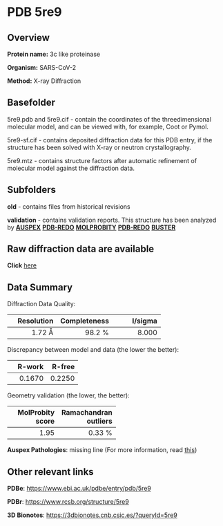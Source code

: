 # PDB 5re9

## Overview

**Protein name:** 3c like proteinase

**Organism:** SARS-CoV-2

**Method:** X-ray Diffraction

## Basefolder

5re9.pdb and 5re9.cif - contain the coordinates of the threedimensional molecular model, and can be viewed with, for example, Coot or Pymol.

5re9-sf.cif - contains deposited diffraction data for this PDB entry, if the structure has been solved with X-ray or neutron crystallography.

5re9.mtz - contains structure factors after automatic refinement of molecular model against the diffraction data.

## Subfolders



**old** - contains files from historical revisions

**validation** - contains validation reports. This structure has been analyzed by [**AUSPEX**](https://github.com/thorn-lab/coronavirus_structural_task_force/tree/master/pdb/3c_like_proteinase/SARS-CoV-2/5re9/validation/auspex) [**PDB-REDO**](https://github.com/thorn-lab/coronavirus_structural_task_force/tree/master/pdb/3c_like_proteinase/SARS-CoV-2/5re9/validation/pdb-redo) [**MOLPROBITY**](https://github.com/thorn-lab/coronavirus_structural_task_force/tree/master/pdb/3c_like_proteinase/SARS-CoV-2/5re9/validation/molprobity) [**PDB-REDO**](https://github.com/thorn-lab/coronavirus_structural_task_force/blob/master/pdb/3c_like_proteinase/SARS-CoV-2/5re9/validation/Xtriage_output.log) [**BUSTER**](https://www.globalphasing.com/buster/wiki/index.cgi?Covid19Pdb5RE9)

## Raw diffraction data are available

**Click** [here](https://zenodo.org/record/3730555) 

## Data Summary
Diffraction Data Quality:

|   | Resolution | Completeness| I/sigma |
|---|-------------:|----------------:|--------------:|
|   |1.72 Å|98.2  %|<img width=50/>8.000|

Discrepancy between model and data (the lower the better):

|   | **R-work**| **R-free**   
|---|-------------:|----------------:|           
||  0.1670|  0.2250|

Geometry validation (the lower, the better):

|   |**MolProbity<br>score**| **Ramachandran<br>outliers** 
|---|-------------:|----------------:|
||  1.95|  0.33 %|

**Auspex Pathologies**: missing line (For more information, read [this](https://github.com/thorn-lab/coronavirus_structural_task_force/blob/master/pdb/3c_like_proteinase/SARS-CoV-2/5re9/validation/auspex/5re9_auspex_comments.txt))

 



## Other relevant links 
**PDBe**:  https://www.ebi.ac.uk/pdbe/entry/pdb/5re9
 
**PDBr**: https://www.rcsb.org/structure/5re9 

**3D Bionotes**: https://3dbionotes.cnb.csic.es/?queryId=5re9

